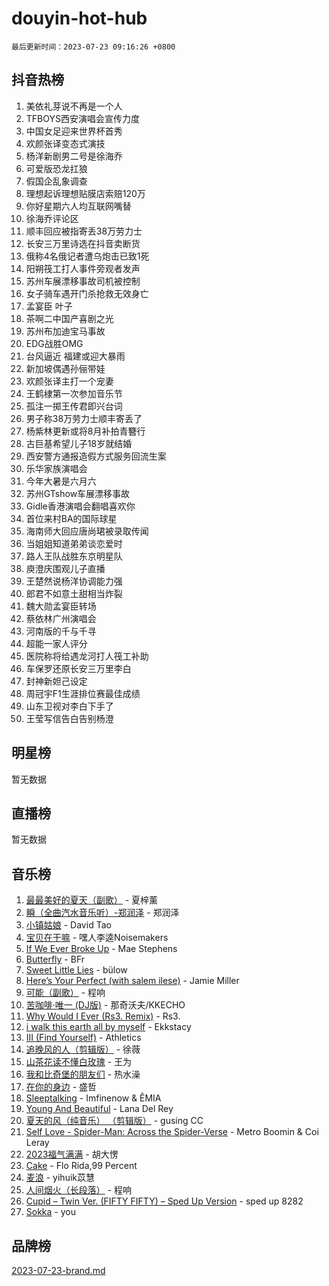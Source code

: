 # douyin-hot-hub

`最后更新时间：2023-07-23 09:16:26 +0800`

## 抖音热榜

1. 美依礼芽说不再是一个人
1. TFBOYS西安演唱会宣传力度
1. 中国女足迎来世界杯首秀
1. 欢颜张译变态式演技
1. 杨洋新剧男二号是徐海乔
1. 可爱版恐龙扛狼
1. 假国企乱象调查
1. 理想起诉理想贴膜店索赔120万
1. 你好星期六人均互联网嘴替
1. 徐海乔评论区
1. 顺丰回应被指寄丢38万劳力士
1. 长安三万里诗选在抖音卖断货
1. 俄称4名俄记者遭乌炮击已致1死
1. 阳朔筏工打人事件旁观者发声
1. 苏州车展漂移事故司机被控制
1. 女子骑车遇开门杀抢救无效身亡
1. 孟宴臣 叶子
1. 茶啊二中国产喜剧之光
1. 苏州布加迪宝马事故
1. EDG战胜OMG
1. 台风逼近 福建或迎大暴雨
1. 新加坡偶遇孙俪带娃
1. 欢颜张译主打一个宠妻
1. 王鹤棣第一次参加音乐节
1. 孤注一掷王传君即兴台词
1. 男子称38万劳力士顺丰寄丢了
1. 杨紫林更新或将8月补拍青簪行
1. 古巨基希望儿子18岁就结婚
1. 西安警方通报造假方式服务回流生案
1. 乐华家族演唱会
1. 今年大暑是六月六
1. 苏州GTshow车展漂移事故
1. Gidle香港演唱会翻唱喜欢你
1. 首位来村BA的国际球星
1. 海南师大回应唐尚珺被录取传闻
1. 当姐姐知道弟弟谈恋爱时
1. 路人王队战胜东京明星队
1. 庾澄庆围观儿子直播
1. 王楚然说杨洋协调能力强
1. 郎君不如意土甜相当炸裂
1. 魏大勋孟宴臣转场
1. 蔡依林广州演唱会
1. 河南版的千与千寻
1. 超能一家人评分
1. 医院称将给遇龙河打人筏工补助
1. 车保罗还原长安三万里李白
1. 封神新妲己设定
1. 周冠宇F1生涯排位赛最佳成绩
1. 山东卫视对李白下手了
1. 王莹写信告白告别杨澄

## 明星榜

暂无数据

## 直播榜

暂无数据

## 音乐榜

1. [最最美好的夏天（副歌）](https://sf3-cdn-tos.douyinstatic.com/obj/tos-cn-ve-2774/o4FMghDLZkPIkCutdrsXlbTHcaZztBfeCp9AFS) - 夏梓薰
1. [瞬（全曲汽水音乐听）-郑润泽](https://sf6-cdn-tos.douyinstatic.com/obj/tos-cn-ve-2774/o4Vb9eJZClCZTnRQYy0BRSeHGrDtrkrQgIBvQt) - 郑润泽
1. [小镇姑娘](https://sf6-cdn-tos.douyinstatic.com/obj/tos-cn-ve-2774/1ee4fa49917d4e9e8f06512cc6e778d9) - David Tao
1. [宝贝在干嘛](https://sf3-cdn-tos.douyinstatic.com/obj/tos-cn-ve-2774/okW4hBCfJI5B2ZEgTCtikhMW7IafzNrBQIYkpJ) - 嘿人李逵Noisemakers
1. [If We Ever Broke Up](https://sf3-cdn-tos.douyinstatic.com/obj/tos-cn-ve-2774/o8onj5HDk0ImtBmO0URBfeyCDXQJMYkQ1gb8Zy) - Mae Stephens
1. [Butterfly](https://sf3-cdn-tos.douyinstatic.com/obj/tos-cn-ve-2774/oIw3zNLcWhUhUDWqtQxQfAx6IXsSBzbyCg7CM0) - BFr
1. [Sweet Little Lies](https://sf6-cdn-tos.douyinstatic.com/obj/tos-cn-ve-2774/cebdd23e942a452c84c197b17c22ac7a) - bülow
1. [Here’s Your Perfect (with salem ilese)](https://sf3-cdn-tos.douyinstatic.com/obj/tos-cn-ve-2774/076b1576c6c546598f803fe53da388a7) - Jamie Miller
1. [可能（副歌）](https://sf6-cdn-tos.douyinstatic.com/obj/tos-cn-ve-2774/cde1731888894259b333569393c2fb51) - 程响
1. [苦咖啡·唯一 (DJ版)](https://sf6-cdn-tos.douyinstatic.com/obj/tos-cn-ve-2774/oohZWXUzNXlh9bzpBgNUfJCQHGILwWgDBaejQt) - 那奇沃夫/KKECHO
1. [Why Would I Ever (Rs3. Remix)](https://sf3-cdn-tos.douyinstatic.com/obj/tos-cn-ve-2774/oQNX0xZhO8IXeCRjCJQUZzkfQNLi2ItDAzEBgz) - Rs3.
1. [i walk this earth all by myself](https://sf3-cdn-tos.douyinstatic.com/obj/tos-cn-ve-2774/c751e38547b548b389ff6e1b9203b1de) - Ekkstacy
1. [III (Find Yourself)](https://sf3-cdn-tos.douyinstatic.com/obj/tos-cn-ve-2774/3b9e482a6da74de29fd5e2440e4373b4) - Athletics
1. [追晚风的人（剪辑版）](https://sf3-cdn-tos.douyinstatic.com/obj/tos-cn-ve-2774/560835060af84ac29cd5c12e2a98f7eb) - 徐薇
1. [山茶花读不懂白玫瑰](https://sf3-cdn-tos.douyinstatic.com/obj/tos-cn-ve-2774/osfn8B7DktrRHEPJgPCfDbw7QDQEkwC16BxZg9) - 王为
1. [我和比奇堡的朋友们](https://sf6-cdn-tos.douyinstatic.com/obj/tos-cn-ve-2774/f0505db981ea4a6d91453a15924a82aa) - 热水澡
1. [在你的身边](https://sf6-cdn-tos.douyinstatic.com/obj/tos-cn-ve-2774/9dce2ee6c9f84c17a6d68458730d7ae8) - 盛哲
1. [Sleeptalking](https://sf3-cdn-tos.douyinstatic.com/obj/tos-cn-ve-2774/f23bc60230804ede98a163e1926e0857) - Imfinenow & ÊMIA
1. [Young And Beautiful](https://sf6-cdn-tos.douyinstatic.com/obj/tos-cn-ve-2774/3ca6987c98c947768abb9cce3ee5530c) - Lana Del Rey
1. [夏天的风（纯音乐） （剪辑版）](https://sf6-cdn-tos.douyinstatic.com/obj/tos-cn-ve-2774/oUzLjBZZFQAoNRmGokEeD5zfQCObp6UeFAnTa6) - gusing CC
1. [Self Love - Spider-Man: Across the Spider-Verse](https://sf6-cdn-tos.douyinstatic.com/obj/tos-cn-ve-2774/o8YzagIFYnO2FNIznDQzpeeLfrdCVAbYDDaLoS) - Metro Boomin & Coi Leray
1. [2023福气满满](https://sf6-cdn-tos.douyinstatic.com/obj/tos-cn-ve-2774/ocebsi6kbCVkBMAcDJkqdZpBQMubYSQetK2gQn) - 胡大愣
1. [Cake](https://sf6-cdn-tos.douyinstatic.com/obj/tos-cn-ve-2774/3545db16eba4434c853ab891b2b752af) - Flo Rida,99 Percent
1. [麦浪](https://sf6-cdn-tos.douyinstatic.com/obj/tos-cn-ve-2774/872ff36b718445c6a3882ba18b546970) - yihuik苡慧
1. [人间烟火（长段落）](https://sf6-cdn-tos.douyinstatic.com/obj/tos-cn-ve-2774/eeb7f9f284d74db097f8341ace44bfa2) - 程响
1. [Cupid – Twin Ver. (FIFTY FIFTY) – Sped Up Version](https://sf6-cdn-tos.douyinstatic.com/obj/tos-cn-ve-2774/oMonQQ6t8nCfUnw44y8XBZkJytCgEBtWYebB2D) - sped up 8282
1. [Sokka](https://sf3-cdn-tos.douyinstatic.com/obj/tos-cn-ve-2774/b9c3e305c0474c898ce221c7aa498547) - you

## 品牌榜

[2023-07-23-brand.md](2023-07-23-brand.md)
